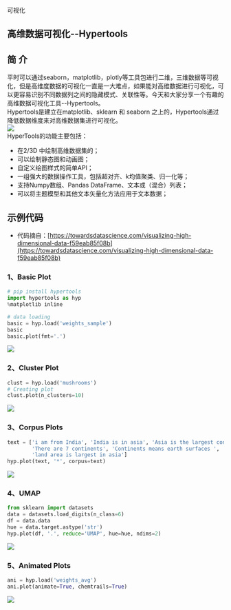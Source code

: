 可视化
<a name="Qa1wz"></a>
## 高维数据可视化--Hypertools
<a name="qRZWa"></a>
## 简 介
平时可以通过seaborn，matplotlib，plotly等工具包进行二维，三维数据等可视化，但是高维度数据的可视化一直是一大难点，如果能对高维数据进行可视化，可以更容易识别不同数据列之间的隐藏模式、关联性等。今天和大家分享一个有趣的高维数据可视化工具--Hypertools。<br />Hypertools是建立在matplotlib、sklearn 和 seaborn 之上的，Hypertools通过降低数据维度来对高维数据集进行可视化。<br />![](https://cdn.nlark.com/yuque/0/2021/gif/396745/1638417745284-c58b8dac-7e84-410f-afde-a6772e39214a.gif#clientId=u6e5d675d-8709-4&from=paste&id=u1bbe8d0e&originHeight=553&originWidth=800&originalType=url&ratio=1&rotation=0&showTitle=false&status=done&style=shadow&taskId=u52ba5434-f4ed-42ef-bf05-b9b7bef8683&title=)<br />HyperTools的功能主要包括：

- 在2/3D 中绘制高维数据集的；
- 可以绘制静态图和动画图；
- 自定义绘图样式的简单API；
- 一组强大的数据操作工具，包括超对齐、k均值聚类、归一化等；
- 支持Numpy数组、Pandas DataFrame、文本或（混合）列表；
- 可以将主题模型和其他文本矢量化方法应用于文本数据；
<a name="n4KFU"></a>
## 示例代码

- 代码摘自：[https://towardsdatascience.com/visualizing-high-dimensional-data-f59eab85f08b](https://towardsdatascience.com/visualizing-high-dimensional-data-f59eab85f08b)
<a name="gHH9Q"></a>
### 1、Basic Plot
```python
# pip install hypertools 
import hypertools as hyp
%matplotlib inline

# data loading
basic = hyp.load('weights_sample')
basic
basic.plot(fmt='.')
```
![](https://cdn.nlark.com/yuque/0/2021/webp/396745/1638417745447-1b96a7a8-bf8d-4348-8c06-634504abcb6e.webp#clientId=u6e5d675d-8709-4&from=paste&id=u6c5a6925&originHeight=229&originWidth=405&originalType=url&ratio=1&rotation=0&showTitle=false&status=done&style=shadow&taskId=uc9231e77-63e9-4f3b-86f2-c97e7b0f963&title=) 
<a name="xsoEA"></a>
### 2、Cluster Plot
```python
clust = hyp.load('mushrooms')
# Creating plot
clust.plot(n_clusters=10)
```
![](https://cdn.nlark.com/yuque/0/2021/webp/396745/1638417745299-826c1286-96f4-45ec-ba9f-9ceeb508f0be.webp#clientId=u6e5d675d-8709-4&from=paste&id=ueec91db3&originHeight=244&originWidth=389&originalType=url&ratio=1&rotation=0&showTitle=false&status=done&style=shadow&taskId=ud48f93a0-332d-4eaf-9e31-d8e2b403d1c&title=)<br /> 
<a name="fE6gc"></a>
### 3、Corpus Plots
```python
text = ['i am from India', 'India is in asia', 'Asia is the largest continent',
        'There are 7 continents', 'Continents means earth surfaces ', 'Surfaces covers land area',
        'land area is largest in asia'] 
hyp.plot(text, '*', corpus=text)
```
![](https://cdn.nlark.com/yuque/0/2021/webp/396745/1638417748498-15e4ce41-2e76-413d-8359-94ed687ecc9c.webp#clientId=u6e5d675d-8709-4&from=paste&id=ue79b1961&originHeight=221&originWidth=374&originalType=url&ratio=1&rotation=0&showTitle=false&status=done&style=shadow&taskId=u1df7592e-ca39-4ab4-b6f4-275d60f0f06&title=)
<a name="I6QIc"></a>
### 4、UMAP
```python
from sklearn import datasets
data = datasets.load_digits(n_class=6)
df = data.data
hue = data.target.astype('str')
hyp.plot(df, '.', reduce='UMAP', hue=hue, ndims=2)
```
![](https://cdn.nlark.com/yuque/0/2021/webp/396745/1638417748355-39ebbcff-0573-4de4-b678-8e0bc8182617.webp#clientId=u6e5d675d-8709-4&from=paste&id=ua8d0292d&originHeight=264&originWidth=402&originalType=url&ratio=1&rotation=0&showTitle=false&status=done&style=shadow&taskId=u3729db05-c877-4465-b859-1f496bc00da&title=)
<a name="GTs92"></a>
### 5、Animated Plots
```python
ani = hyp.load('weights_avg') 
ani.plot(animate=True, chemtrails=True)
```
![](https://cdn.nlark.com/yuque/0/2021/gif/396745/1638417748419-a02115c4-9572-4870-8057-0c5dffb99024.gif#clientId=u6e5d675d-8709-4&from=paste&id=ue8049c1a&originHeight=338&originWidth=600&originalType=url&ratio=1&rotation=0&showTitle=false&status=done&style=shadow&taskId=ue2c0d2a0-6d04-4efb-b748-d23cb913cd9&title=)
